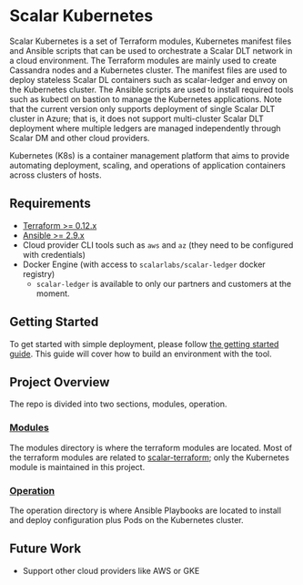 # Scalar Kubernetes

Scalar Kubernetes is a set of Terraform modules, Kubernetes manifest files and Ansible scripts that can be used to orchestrate a Scalar DLT network in a cloud environment. The Terraform modules are mainly used to create Cassandra nodes and a Kubernetes cluster. The manifest files are used to deploy stateless Scalar DL containers such as scalar-ledger and envoy on the Kubernetes cluster. The Ansible scripts are used to install required tools such as kubectl on bastion to manage the Kubernetes applications.
Note that the current version only supports deployment of single Scalar DLT cluster in Azure; that is, it does not support multi-cluster Scalar DLT deployment where multiple ledgers are managed independently through Scalar DM and other cloud providers.

Kubernetes (K8s) is a container management platform that aims to provide automating deployment, scaling, and operations of application containers across clusters of hosts.

## Requirements

* [Terraform >= 0.12.x](https://www.terraform.io/downloads.html)
* [Ansible >= 2.9.x](https://docs.ansible.com/ansible/latest/installation_guide/intro_installation.html)
* Cloud provider CLI tools such as `aws` and `az` (they need to be configured with credentials)
* Docker Engine (with access to `scalarlabs/scalar-ledger` docker registry)
  * `scalar-ledger` is available to only our partners and customers at the moment.

## Getting Started

To get started with simple deployment, please follow [the getting started guide](docs/GettingStarted.md). This guide will cover how to build an environment with the tool.

## Project Overview

The repo is divided into two sections, modules, operation.

### [Modules](./modules)

The modules directory is where the terraform modules are located. Most of the terraform modules are related to [scalar-terraform](https://github.com/scalar-labs/scalar-terraform); only the Kubernetes module is maintained in this project.

### [Operation](./operation)

The operation directory is where Ansible Playbooks are located to install and deploy configuration plus Pods on the Kubernetes cluster.

## Future Work

* Support other cloud providers like AWS or GKE
